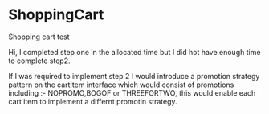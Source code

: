# ShoppingCart
Shopping cart test

Hi, I completed step one in the allocated time but I did hot have enough time to complete step2.

If I was required to implement step 2 I would introduce a promotion strategy pattern on the cartItem interface 
which would consist of promotions including :- NOPROMO,BOGOF or THREEFORTWO, this would enable each cart item 
to implement a differnt promotin strategy.
